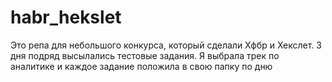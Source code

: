# habr_hekslet
Это репа для небольшого конкурса, который сделали Хфбр и Хекслет. 3 дня подряд высылались тестовые задания. Я выбрала трек по аналитике и каждое задание положила в свою папку по дню
